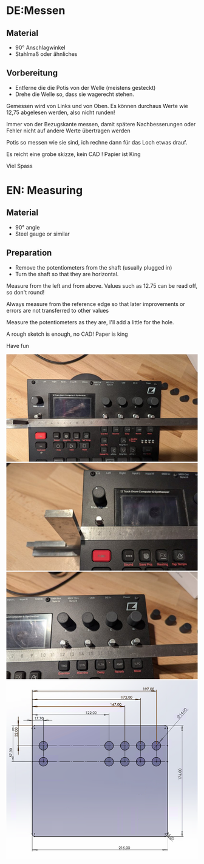 # DE:Messen #
## Material ##

- 90° Anschlagwinkel
- Stahlmaß oder ähnliches

## Vorbereitung ##
- Entferne die die Potis von der Welle (meistens gesteckt)
- Drehe die Welle so, dass sie wagerecht stehen.

Gemessen wird von Links und von Oben. 
Es können durchaus Werte wie 12,75 abgelesen werden, also nicht runden! 

Immer von der Bezugskante messen, damit spätere Nachbesserungen oder Fehler nicht auf andere Werte übertragen werden

Potis so messen wie sie sind, ich rechne dann für das Loch etwas drauf. 

Es reicht eine grobe skizze, kein CAD ! Papier ist King

Viel Spass


# EN: Measuring #
## Material ##

- 90° angle
- Steel gauge or similar

## Preparation ##
- Remove the potentiometers from the shaft (usually plugged in)
- Turn the shaft so that they are horizontal.

Measure from the left and from above.
Values ​​such as 12.75 can be read off, so don't round!

Always measure from the reference edge so that later improvements or errors are not transferred to other values

Measure the potentiometers as they are, I'll add a little for the hole.

A rough sketch is enough, no CAD! Paper is king

Have fun

![Alt text](pics/mesure01.jpg?raw=true "Title")
![Alt text](pics/mesure02.jpg?raw=true "Title")
![Alt text](pics/mesure03.jpg?raw=true "Title")
![Alt text](pics/Messen.png?raw=true "Title")



